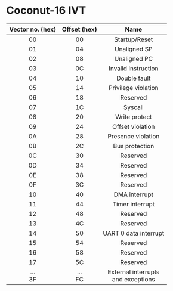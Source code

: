 # Coconut-16 IVT

| Vector no. (hex) | Offset (hex) |                  Name                   |
|:----------------:|:------------:|:---------------------------------------:|
|        00        |      00      |              Startup/Reset              |
|        01        |      04      |              Unaligned SP               |
|        02        |      08      |              Unaligned PC               |
|        03        |      0C      |           Invalid instruction           |
|        04        |      10      |              Double fault               |
|        05        |      14      |           Privilege violation           |
|        06        |      18      |                Reserved                 |
|        07        |      1С      |                 Syscall                 |
|        08        |      20      |              Write protect              |
|        09        |      24      |            Offset violation             |
|        0A        |      28      |           Presence violation            |
|        0B        |      2С      |             Bus protection              |
|        0C        |      30      |                Reserved                 |
|        0D        |      34      |                Reserved                 |
|        0E        |      38      |                Reserved                 |
|        0F        |      3С      |                Reserved                 |
|        10        |      40      |              DMA interrupt              |
|        11        |      44      |             Timer interrupt             |
|        12        |      48      |                Reserved                 |
|        13        |      4С      |                Reserved                 |
|        14        |      50      |          UART 0 data interrupt          |
|        15        |      54      |                Reserved                 |
|        16        |      58      |                Reserved                 |
|        17        |      5С      |                Reserved                 |
|   ... <br> 3F    | ... <br> FC  | External interrupts <br> and exceptions |
